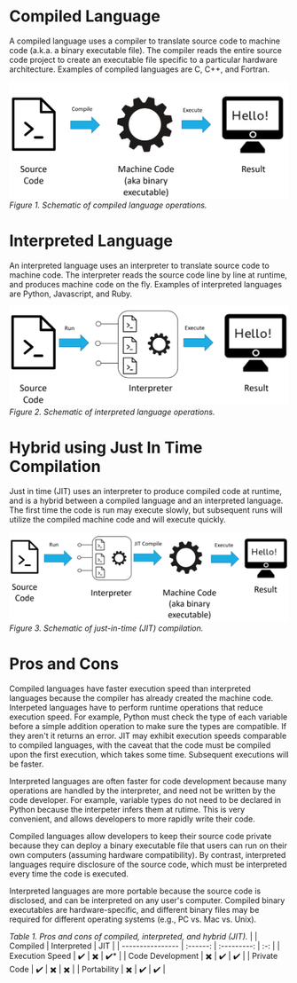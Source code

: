 # Compiled Language

A compiled language uses a compiler to translate source code to machine code (a.k.a. a binary executable file). The compiler reads the entire source code project to create an executable file specific to a particular hardware architecture. Examples of compiled languages are C, C++, and Fortran.

![compiled language image](/images/CompiledLanguage.png)
*Figure 1. Schematic of compiled language operations.*

# Interpreted Language

An interpreted language uses an interpreter to translate source code to machine code. The interpreter reads the source code line by line at runtime, and produces machine code on the fly. Examples of interpreted languages are Python, Javascript, and Ruby.

![interpreted language image](/images/InterpretedLanguage.png)
*Figure 2. Schematic of interpreted language operations.*

# Hybrid using Just In Time Compilation

Just in time (JIT) uses an interpreter to produce compiled code at runtime, and is a hybrid between a compiled language and an interpreted language. The first time the code is run may execute slowly, but subsequent runs will utilize the compiled machine code and will execute quickly.

![JIT image](/images/HybridJIT.png)
*Figure 3. Schematic of just-in-time (JIT) compilation.*

# Pros and Cons

Compiled languages have faster execution speed than interpreted languages because the compiler has already created the machine code. Interpeted languages have to perform runtime operations that reduce execution speed. For example, Python must check the type of each variable before a simple addition operation to make sure the types are compatible. If they aren't it returns an error. JIT may exhibit execution speeds comparable to compiled languages, with the caveat that the code must be compiled upon the first execution, which takes some time. Subsequent executions will be faster.

Interpreted languages are often faster for code development because many operations are handled by the interpreter, and need not be written by the code developer. For example, variable types do not need to be declared in Python because the interpeter infers them at rutime. This is very convenient, and allows developers to more rapidly write their code.

Compiled languages allow developers to keep their source code private because they can deploy a binary executable file that users can run on their own computers (assuming hardware compatibility). By contrast, interpreted languages require disclosure of the source code, which must be interpreted every time the code is executed.

Interpreted languages are more portable because the source code is disclosed, and can be interpreted on any user's computer. Compiled binary executables are hardware-specific, and different binary files may be required for different operating systems (e.g., PC vs. Mac vs. Unix).

*Table 1. Pros and cons of compiled, interpreted, and hybrid (JIT).*
|                  | Compiled | Interpreted | JIT |
| ---------------- | :------: | :---------: | :-: |
| Execution Speed  | ✔️       | ✖️         | ✔️* |
| Code Development | ✖️       | ✔️         | ✔️  |
| Private Code     | ✔️       | ✖️         | ✖️  |
| Portability      | ✖️       | ✔️         | ✔️  |
